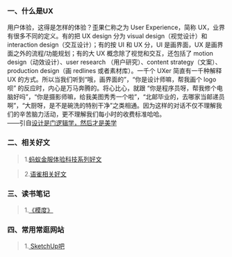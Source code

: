 ###  一、什么是UX 
用户体验，这得是怎样的体验？歪果仁称之为 User Experience，简称 UX，业界有很多不同的定义。有的把 UX design 分为 visual design（视觉设计）和 interaction design（交互设计）；有的按 UI 和 UX 分，UI 是画界面，UX 是画界面之外的流程/功能规划；有的大 UX 概念除了视觉和交互，还包括了 motion design（动效设计）、user research （用户研究）、content strategy（文案）、production design（画 redlines 或者素材库）。一千个 UXer 简直有一千种解释 UX 的方式。所以当我们听到“哦，画界面的”，“你是设计师嘛，帮我画个 logo 呗” 的反应时，内心是万马奔腾的。将心比心，就跟 “你是程序员呀，帮我修个电脑好吗”，“你是摄影师嘛，给我美图秀秀一个啦”，“北邮毕业的，去哪家当邮递员啊”，“大厨呀，是不是碗洗的特别干净”之类相通。因为这样的对话不仅不理解我们的辛苦脑力活动，更不理解我们每小时的收费标准哈哈。        
——引自[设计是门逻辑学，然后才是美学](https://mp.weixin.qq.com/s?__biz=MzA4ODgwNjk1MQ==&mid=2653788300&idx=1&sn=d66d4b6db64fa3d4c70200becfbdd425&mpshare=1&scene=23&srcid=0403ICuf86Elk50nMq6bEsUB#rd)   

### 二、相关好文

 > 1.[蚂蚁金服体验科技系列好文](https://github.com/Seasons123/blog-UX-Designer/issues/1)

 > 2.[语雀相关好文](https://github.com/Seasons123/blog-UX-Designer/issues/2)
 
 ### 三、读书笔记

 > 1.[《模度》](https://github.com/Seasons123/blog-UX-Designer/issues/3)
 
 
  ### 四、常用常逛网站

 > 1.[ SketchUp吧](http://www.sketchupbar.com)

